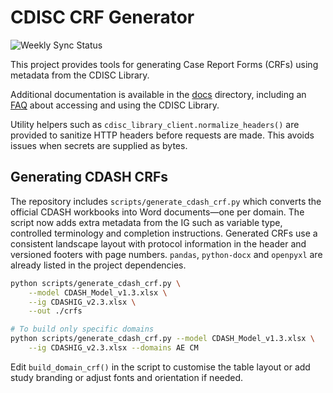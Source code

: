 # CDISC CRF Generator

![Weekly Sync Status](https://github.com/fderuiter/cdisc_crf_generator/actions/workflows/weekly-sync.yml/badge.svg)

This project provides tools for generating Case Report Forms (CRFs) using metadata from the CDISC Library.

Additional documentation is available in the [docs](docs/) directory, including an [FAQ](docs/FAQ.md) about accessing and using the CDISC Library.

Utility helpers such as `cdisc_library_client.normalize_headers()` are provided
to sanitize HTTP headers before requests are made. This avoids issues when
secrets are supplied as bytes.

## Generating CDASH CRFs

The repository includes `scripts/generate_cdash_crf.py` which converts the
official CDASH workbooks into Word documents—one per domain.  The script now
adds extra metadata from the IG such as variable type, controlled terminology
and completion instructions.  Generated CRFs use a consistent landscape layout
with protocol information in the header and versioned footers with page numbers.
`pandas`, `python-docx` and `openpyxl` are already listed in the project
dependencies.

```bash
python scripts/generate_cdash_crf.py \
    --model CDASH_Model_v1.3.xlsx \
    --ig CDASHIG_v2.3.xlsx \
    --out ./crfs

# To build only specific domains
python scripts/generate_cdash_crf.py --model CDASH_Model_v1.3.xlsx \
    --ig CDASHIG_v2.3.xlsx --domains AE CM
```

Edit `build_domain_crf()` in the script to customise the table layout or add
study branding or adjust fonts and orientation if needed.

